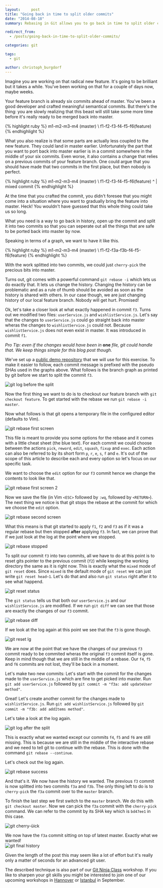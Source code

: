 ```yaml
---
layout:     post
title: "Going back in time to split older commits"
date: "2014-08-18"
summary: Rebasing in Git allows you to go back in time to split older commits. In this article we'll explore how to do exactly that!

redirect_from:
  - /posts/going-back-in-time-to-split-older-commits/

categories: git

tags:
  - git

author: christoph_burgdorf
---
```


Imagine you are working on that radical new feature. It's going to be brilliant
but it takes a while. You've been working on that for a couple of days now, maybe weeks.

Your feature branch is already six commits ahead of master. You've been a good developer and crafted
meaningful semantical commits. But there's the thing: you are slowly realizing that this beast will
still take some more time before it's really ready to be merged back into master. 

{% highlight ruby %}
    m1-m2-m3-m4 (master)
         \ 
          f1-f2-f3-f4-f5-f6(feature)
{% endhighlight %}

What you also realize is that some parts are actually less coupled to the new feature. They could land in master earlier. Unfortunately the part that you want to port back into master earlier is in a commit somewhere in the middle of your six commits. Even worse, it also contains a change that relies on a previous commits of your feature branch. One could argue that you should have made that two commits in the first place, but then nobody is perfect.

{% highlight ruby %}
    m1-m2-m3-m4 (master)
         \ 
          f1-f2-f3-f4-f5-f6(feature)
                 ^
                 |
            mixed commit
{% endhighlight %}

At the time that you crafted the commit, you didn't foresee that you might come into a situation where you want to gradually bring the feature into master. Heck! You wouldn't have guessed that this whole thing could take us so long.

What you need is a way to go back in history, open up the commit and split it into two commits so that you can seperate out all the things that are safe to be ported back into master by now.

Speaking in terms of a graph, we want to have it like this.

{% highlight ruby %}
    m1-m2-m3-m4 (master)
         \ 
          f1-f2-f3a-f3b-f4-f5-f6(feature)
{% endhighlight %}

With the work splitted into two commits, we could just `cherry-pick` the precious bits into master.

Turns out, git comes with a powerful command `git rebase -i` which lets us do exactly that. It lets us change the history. Changing the history can be problematic and as a rule of thumb should be avoided as soon as the history is shared with others. In our case though, we are just changing history of our local feature branch. Nobody will get hurt. Promised!

Ok, let's take a closer look at what exactly happened in commit `f3`. Turns out we modified two files: `userService.js` and `wishlistService.js`. Let's say that the changes to `userService.js` could go straight back into master wheras the changes to `wishlistService.js` could not. Because `wishlistService.js` does not even exist in master. It was introduced in commit `f1`.

*Pro Tip: even if the changes would have been in* **one** *file, git could handle that. We keep things simple for this blog post though.*

We've set up a [public demo repository](https://github.com/thoughtram/interactive-rebase-demo) that we will use for this exercise. To make it easier to follow, each commit message is prefixed with the pseudo SHAs used in the graphs above. What follows is the branch graph as printed by git before we start to split the commit `f3`.

![git log before the split](/css/images/lg_before_split.png)

Now the first thing we want to do is to checkout our feature branch with `git checkout feature`. To get started with the rebase we run `git rebase -i master`.

Now what follows is that git opens a temporary file in the configured editor (defaults to Vim).

![git rebase first screen](/css/images/rebase_first_screen.png)

This file is meant to provide you some options for the rebase and it comes with a little cheat sheet (the blue text). For each commit we could choose between the actions `pick`, `reword`, `edit`, `squash`, `fixup` and `exec`. Each action can also be referred to by its short form `p`, `r`, `e`, `s`, `f` and `e`. It's out of the scope of this article to describe each and every option so let's focus on our specific task.

We want to choose the `edit` option for our `f3` commit hence we change the contents to look like that.

![git rebase first screen 2](/css/images/rebase_first_screen2.png)

Now we save the file (in Vim `<ESC>` followed by `:wq`, followed by `<RETURN>`). The next thing we notice is that git stops the rebase at the commit for which we choose the `edit` option.

![git rebase second screen](/css/images/rebase_second_screen.png)

What this means is that git started to apply `f1`, `f2` and `f3` as if it was a regular rebase but then stopped **after** applying `f3`. In fact, we can prove that if we just look at the log at the point where we stopped.

![git rebase stopped](/css/images/rebase_stopped_lg.png)

To split our commit `f3` into two commits, all we have to do at this point is to reset gits pointer to the previous commit (`f2`) while keeping the working directory the same as it is right now. This is exactly what the `mixed` mode of `git reset` does. Since `mixed` is the default mode of `git reset` we can just write `git reset head~1`. Let's do that and also run `git status` right after it to see what happend.

![git reset status](/css/images/rebase_reset_status.png)

The `git status` tells us that both our `userService.js` and our `wishlistService.js` are modified. If we run `git diff` we can see that those are exactly the changes of our `f3` commit.

![git rebase diff](/css/images/rebase_git_diff.png)

If we look at the log again at this point we see that the `f3` is gone though.

![git reset lg](/css/images/rebase_reset_lg.png)

We are now at the point that we have the changes of our previous `f3` commit ready to be commited wheras the original `f3` commit itself is gone. Keep in mind though that we are still in the middle of a rebase. Our `f4`, `f5` and `f6` commits are not lost, they'll be back in a moment.

Let's make two new commits: Let's start with the commit for the changes made to the `userService.js` which are fine to get picked into master. Run `git add userService.js` followed by `git commit -m "f3a: add updateUser method"`.

Great! Let's create another commit for the changes made to `wishlistService.js`. Run `git add wishlistService.js` followed by `git commit -m "f3b: add addItems method"`.

Let's take a look at the log again.

![git log after the split](/css/images/rebase_after_split_lg.png)

This is exactly what we wanted except our commits `f4`, `f5` and `f6` are still missing. This is because we are still in the middle of the interactive rebase and we need to tell git to continue with the rebase. This is done with the command `git rebase --continue`.

Let's check out the log again.

![git rebase success](/css/images/rebase_success.png)

And that's it. We now have the history we wanted. The previous `f3` commit is now splitted into two commits `f3a` and `f3b`. The only thing left to do is to `cherry-pick` the `f3a` commit over to the `master` branch.

To finish the last step we first switch to the `master` branch. We do this with `git checkout master`. Now we can pick the `f3a` commit with the `cherry-pick` command. We can refer to the commit by its SHA key which is `bd47ee1` in this case.

![git cherry-üick](/css/images/rebase_cherry-pick.png)

We now have the `f3a` commit sitting on top of latest master. Exactly what we wanted!  
![git final history](/css/images/rebase_final_history.png)

Given the length of the post this may seem like a lot of effort but it's really only a matter of seconds for an advanced git user.

The described technique is also part of our [Git Ninja Class](http://thoughtram.io/#git-ninja-class-hanover) workshop. If you like to sharpen your git skills you might be interested to join one of our upcoming workshops in [Hannover](http://thoughtram.io/#git-ninja-class-hanover) or [Istanbul](http://webbox.io/workshops/git-ninja/) in September.
